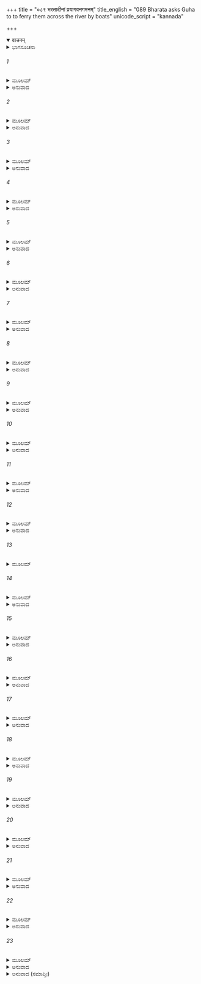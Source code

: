 +++
title = "०८९ भरतादीनां प्रयागवनगमनम्"
title_english = "089 Bharata asks Guha to to ferry them across the river by boats"
unicode_script = "kannada"

+++
<details open><summary>वाचनम्</summary>

<div class="audioEmbed"  caption="श्रीराम-हरिसीताराममूर्ति-घनपाठिभ्यां वचनम्" src="https://archive.org/download/Ramayana-recitation-Sriram-harisItArAmamUrti-Ghanapaati-v2/Kanda_2/Kanda_2_AYK-089-Bharathaa_Deenam_Prayaga_Vanagamanam.mp3"></div>
</details>



<details><summary>ಭಾಗಸೂಚನಾ</summary>

ಭರತನು ಸೈನ್ಯದೊಂದಿಗೆ ಗಂಗೆಯನ್ನು ದಾಟಿ ಭರದ್ವಾಜರ ಆಶ್ರಮಕ್ಕೆ ಹೋಗುವುದು
</details>

###### 1


<details><summary>ಮೂಲಮ್</summary>

ವ್ಯಷ್ಯ ರಾತ್ರಿಂ ತು ತತ್ರೈವ ಗಂಗಾಕೂಲೇ ಸ ರಾಘವಃ ।  
ಕಾಲ್ಯಮುತ್ಥಾಯ ಶತ್ರುಘ್ನಮಿದಂ ವಚನಬ್ರವೀತ್ ॥
</details>

<details><summary>ಅನುವಾದ</summary>

ಶೃಂಗವೇರಪುರದಲ್ಲೇ ಗಂಗಾತೀರದಲ್ಲಿ ಇರುಳನ್ನು ಕಳೆದು ರಘುಕುಲನಂದನ ಭರತನು ಪ್ರಾತಃಕಾಲ ಎದ್ದು ಶತ್ರುಘ್ನನಲ್ಲಿ ಈ ಪ್ರಕಾರ ಹೇಳಿದನು.॥1॥
</details>

###### 2


<details><summary>ಮೂಲಮ್</summary>

ಶತ್ರುಘ್ನೋತ್ತಿಷ್ಠ ಕಿಂ ಶೇಷೇ ನಿಷಾದಾಧಿಪತಿಂ ಗುಹಮ್ ।  
ಶೀಘ್ರಮಾನಯ ಭದ್ರಂ ತೇ ತಾರಯಿಷ್ಯತಿ ವಾಹಿನೀಮ್ ॥
</details>

<details><summary>ಅನುವಾದ</summary>

ಶತ್ರುಘ್ನನೇ! ಏಳು, ಏಕೆ ಇನ್ನೂ ಮಲಗಿದ್ದೀಯೇ? ನಿನಗೆ ಮಂಗಳವಾಗಲಿ, ನೀನು ನಿಷಾದ ರಾಜಗುಹನನ್ನು ಬೇಗನೇ ಕರೆದುಕೊಂಡು ಬಾ, ಅವನೇ ನಮ್ಮನ್ನು ಗಂಗೆ ದಾಟಿಸುವನು.॥2॥
</details>

###### 3


<details><summary>ಮೂಲಮ್</summary>

ಜಾಗರ್ಮಿ ನಾಹಂ ಸ್ವಪಿಮಿ ತಥೈವಾರ್ಯಂ ವಿಚಿಂತಯನ್ ।  
ಇತ್ಯೇವಮಬ್ರವೀದ್ ಭ್ರಾತಾ ಶತ್ರುಘ್ನೋವಿಪ್ರಚೋದಿತಃ ॥
</details>

<details><summary>ಅನುವಾದ</summary>

ಭರತನಿಂದ ಹೀಗೆ ಪ್ರೇರಿತನಾದ ಶತ್ರುಘ್ನನು ಹೇಳಿದನು - ಅಣ್ಣಾ! ನಾನೂ ನಿನ್ನಂತೆಯೇ ಆರ್ಯ ಶ್ರೀರಾಮನನ್ನು ಚಿಂತಿಸುತ್ತಾ ಎಚ್ಚರನಾಗಿಯೇ ಇದ್ದೆ, ಮಲಗಿರಲಿಲ್ಲ.॥3॥
</details>

###### 4


<details><summary>ಮೂಲಮ್</summary>

ಇತಿ ಸಂವದತೋರೇವಮನ್ಯೋನ್ಯಂ ನರಸಿಂಹಯೋಃ ।  
ಆಗಮ್ಯ ಪ್ರಾಂಜಲಿಃ ಕಾಲೇ ಗುಹೋ ವಚನಮಬ್ರವೀತ್ ॥
</details>

<details><summary>ಅನುವಾದ</summary>

ಪುರುಷಸಿಂಹರಾದ ಅವರಿಬ್ಬರೂ ಹೀಗೆ ಪರಸ್ಪರ ಮಾತನಾಡಿಕೊಳ್ಳುತ್ತಿರುವಾಗಲೇ ಗುಹನು ಉಪಯುಕ್ತ ಸಮಯದಲ್ಲಿ ತಲುಪಿ ಕೈಮುಗಿದುಕೊಂಡು ನುಡಿದನು.॥4॥
</details>

###### 5


<details><summary>ಮೂಲಮ್</summary>

ಕಚ್ಚಿತ್ಸುಖಂ ನದೀತೀರೇಽವಾತ್ಸೀಃ ಕಾಕುತ್ಸ್ಥ ಶರ್ವರೀಮ್ ।  
ಕಚ್ಚಿಚ್ಚ ಸಹಸೈನ್ಯಸ್ಯ ತವ ನಿತ್ಯಮನಾಮಯಮ್ ॥
</details>

<details><summary>ಅನುವಾದ</summary>

ಕಕುತ್ಸ್ಥಕುಲಭೂಷಣ ಭರತ! ಈ ನದೀ ತೀರದಲ್ಲಿ ನೀನು ಸುಖವಾಗಿ ಮಲಗಿದರಲ್ಲ? ಸೇನಾಸಹಿತ ನಿನಗೆ ಇಲ್ಲಿ ಯಾವುದೇ ಕಷ್ಟವಾಗಲಿಲ್ಲವಲ್ಲ? ನೀವು ಸರ್ವಥಾ ನಿರೋಗಿಗಳಾಗಿ ಇದ್ದೀರಲ್ಲ.॥5॥
</details>

###### 6


<details><summary>ಮೂಲಮ್</summary>

ಗುಹಸ್ಯ ತತ್ತುವಚನಂ ಶ್ರುತ್ವಾ ಸ್ನೇಹಾದುದೀರಿತಮ್ ।  
ರಾಮಸ್ಯಾನುವಶೋ ವಾಕ್ಯಂ ಭರತೋಽಪೀದಮಬ್ರವೀತ್ ॥
</details>

<details><summary>ಅನುವಾದ</summary>

ಗುಹನು ಸ್ನೇಹಪೂರ್ವಕ ಹೇಳಿದ ಮಾತನ್ನು ಕೇಳಿ ಶ್ರೀರಾಮನಿಗೆ ಅಧೀನನಾಗಿರುವ ಭರತನು ಇಂತೆಂದನು.॥6॥
</details>

###### 7


<details><summary>ಮೂಲಮ್</summary>

ಸುಖಾ ನಃ ಶರ್ವರೀ ಧೀಮನ್ ಪೂಜಿತಾಶ್ಚಾಪಿ ತೇ ವಯಮ್ ।  
ಗಂಗಾಂ ತು ನೌಭಿರ್ಬಹ್ರೀಭಿರ್ದಾಶಾಃ ಸಂತಾರಯಂತು ನಃ ॥
</details>

<details><summary>ಅನುವಾದ</summary>

ಧೀಮಂತನಾದ ಗುಹನೇ! ನಮ್ಮೆಲ್ಲರ ರಾತ್ರಿಯು ಸುಖವಾಗಿ ಕಳೆಯಿತು. ನೀನು ನಮಗೆ ಭಾರೀ ಸತ್ಕಾರ ಮಾಡಿರುವೆ. ಈಗ ನಿನ್ನ ಬೆಸ್ತರು ಅನೇಕ ನೌಕೆಗಳನ್ನು ತಂದು ನಮ್ಮನ್ನು ಗಂಗೆಯನ್ನು ದಾಟಿಸುವ ವ್ಯವಸ್ಥೆ ಮಾಡು.॥7॥
</details>

###### 8


<details><summary>ಮೂಲಮ್</summary>

ತತೋ ಗುಹಃ ಸಂತ್ವರಿತಃ ಶ್ರುತ್ವಾ ಭರತಶಾಸನಮ್ ।  
ಪ್ರತಿಪ್ರವಿಷ್ಯ ನಗರಂ ತಂ ಜ್ಞಾತಿಜನಮಬ್ರವೀತ್ ॥
</details>

<details><summary>ಅನುವಾದ</summary>

ಭರತನ ಆದೇಶವನ್ನು ಕೇಳಿ ಗುಹನು ಕೂಡಲೇ ತನ್ನ ನಗರಕ್ಕೆ ಹೋಗಿ ಬಂಧು-ಬಾಂಧವರಲ್ಲಿ ಹೇಳಿದನು.॥8॥
</details>

###### 9


<details><summary>ಮೂಲಮ್</summary>

ಉತ್ತಿಷ್ಠತ ಪ್ರಬುಧ್ಯಧ್ವಂ ಭದ್ರಮಸ್ತು ಹಿ ವಃ ಸದಾ ।  
ನಾವಃ ಸಮುಪಕರ್ಷಧ್ವಂ ತಾರಯಿಷ್ಯಾಮಿ ವಾಹಿನೀಮ್ ॥
</details>

<details><summary>ಅನುವಾದ</summary>

ಏಳಿ ಎದ್ದೇಳಿ, ಸದಾ ನಿಮಗೆ ಮಂಗಳವಾಗಲಿ, ದೋಣಿಗಳನ್ನು ತೀರದಲ್ಲಿ ತಂದು ನಿಲ್ಲಿಸಿರಿ. ಭರತನ ಸೈನ್ಯವನ್ನು ಗಂಗೆಯನ್ನು ದಾಟಿಸಬೇಕಾಗಿದೆ.॥9॥
</details>

###### 10


<details><summary>ಮೂಲಮ್</summary>

ತೇ ತಥೋಕ್ತಾಃ ಸಮುತ್ಥಾಯ ತ್ವರಿತಾ ರಾಜಶಾಸನಾತ್ ।  
ಪಂಚ ನಾವಾಂ ಶತಾನ್ಯೇವ ಸಮಾನಿನ್ಯುಃ ಸಮಂತತಃ ॥
</details>

<details><summary>ಅನುವಾದ</summary>

ಗುಹನು ಹೀಗೆ ಹೇಳಿದಾಗ ತನ್ನ ಒಡೆಯನ ಅಪ್ಪಣೆಯಂತೆ ಎಲ್ಲ ಬೆಸ್ತರು ಎದ್ದು ನಿಂತು, ಎಲ್ಲೆಡೆಗಳಿಂದ ಐದುನೂರು ದೋಣಿಗಳನ್ನು ಒಟ್ಟುಗೂಡಿಸಿದರು.॥10॥
</details>

###### 11


<details><summary>ಮೂಲಮ್</summary>

ಅನ್ಯಾಃ ಸ್ವಸ್ತಿಕವಿಜ್ಞೇಯಾ ಮಹಾಘಂಟಾಧರಾವರಾಃ ।  
ಶೋಭಮಾನಾಃ ಪತಾಕಿನ್ಯೋ ಯುಕ್ತವಾಹಾಃಸುಸಂಹತಾಃ ॥
</details>

<details><summary>ಅನುವಾದ</summary>

ಇವೆಲ್ಲವುಗಳಲ್ಲದೆ ಕೆಲವು ಸ್ವಸ್ತಿಕ ಹೆಸರಿನ ಪ್ರಸಿದ್ಧ ನೌಕೆಗಳಿದ್ದವು. ಅವು ಸ್ವಸ್ತಿಕ ಚಿಹ್ನೆಗಳಿಂದ ಅಲಂಕೃತವಾದ ಕಾರಣ ಅದೇ ಚಿಹ್ನೆಗಳಿಂದ ಗುರುತಿಸಲಾಗುತ್ತಿತ್ತು. ಅವುಗಳಲ್ಲಿ ಪತಾಕೆಗಳು ಹಾರಾಡುತ್ತಿದ್ದು, ದೊಡ್ಡ ದೊಡ್ಡ ಗಂಟೆಗಳು ತೂಗುಹಾಕಿದ್ದರು. ಸ್ವರ್ಣಾದಿಗಳಿಂದ ಕೊರೆದ ಚಿತ್ರಗಳಿಂದ ಆ ನೌಕೆಗಳ ಶೋಭೆ ವಿಶೇಷವಾಗಿತ್ತು. ಅವುಗಳನ್ನು ನಡೆಸಲು ಅನೇಕ ಹುಟ್ಟುಗಳಿದ್ದು, ಚತುರ ನಾವಿಕರು ಸಿದ್ಧರಾಗಿ ಕುಳಿತಿದ್ದರು. ಆ ಎಲ್ಲ ನೌಕೆಗಳು ಗಟ್ಟಿಮುಟ್ಟಾಗಿದ್ದವು.॥11॥
</details>

###### 12


<details><summary>ಮೂಲಮ್</summary>

ತತಃ ಸ್ವಸ್ತಿಕವಿಜ್ಞೇಯಾಂ ಪಾಂಡುಕಂಬಲಸಂವೃತಾಮ್ ।  
ಸನಂದಿಘೋಷಾಂ ಕಲ್ಯಾಣೀಂ ಗುಹೋ ನಾವಮುಪಾಹರತ್ ॥
</details>

<details><summary>ಅನುವಾದ</summary>

ಅವುಗಳಲ್ಲಿನ ಒಂದು ಮಂಗಲಮಯ ನೌಕೆಯನ್ನು ಗುಹನು ಸ್ವತಃ ತೆಗೆದುಕೊಂಡು ಬಂದನು. ಅದರಲ್ಲಿ ಬೆಳ್ಳಗಿನ ರತ್ನಗಂಬಳಿ ಹಾಸಿತ್ತು ಹಾಗೂ ಆ ಸ್ವಸ್ತಿಕ ನಾವೆಯಲ್ಲಿ ಮಾಂಗಲಿಕ ಶಬ್ದಗಳು ಆಗುತ್ತಿತ್ತು.॥12॥
</details>

###### 13


<details><summary>ಮೂಲಮ್</summary>

ತಾಮಾರುರೋಹ ಭರತಃ ಶತ್ರುಘ್ನಶ್ಚ ಮಹಾಬಲಃ ।  
ಕೌಸಲ್ಯಾ ಚ ಸುಮಿತ್ರಾ ಚ ಯಾಶ್ಚಾನ್ಯಾ ರಾಜಯೋಷಿತಃ ॥
</details>

###### 14


<details><summary>ಮೂಲಮ್</summary>

ಪುರೋಹಿತಶ್ಚ ತತ್ಪೂರ್ವಂ ಗುರವೋಬ್ರಾಹ್ಮಣಾಶ್ಚ ಯೇ ।  
ಅನಂತರಂ ರಾಜದಾರಾಸ್ತಥೈವ ಶಕಟಾಪಣಾಃ ॥
</details>

<details><summary>ಅನುವಾದ</summary>

ಅದರಲ್ಲಿ ಮೊದಲಿಗೆ ಪುರೋಹಿತರು, ಗುರುಗಳು, ಬ್ರಾಹ್ಮಣರು ಕುಳಿತರು, ಬಳಿಕ ಅದರ ಮೇಲೆ ಭರತ, ಮಹಾಬಲಿ ಶತ್ರುಘ್ನ, ಕೌಸಲ್ಯೆ, ಸುಮಿತ್ರೆ, ಕೈಕೇಯಿ ಹಾಗೂ ದಶರಥನ ಇತರ ರಾಣಿಯರು ಹೀಗೆ ಎಲ್ಲರೂ ಹತ್ತಿದರು. ಬಳಿಕ ರಾಜಪರಿವಾರದ ಸ್ತ್ರೀಯರು ಕುಳಿತರು. ಬಂಡಿಗಳು ಹಾಗೂ ಕ್ರಯ-ವಿಕ್ರಯದ ಸಮಗ್ರಿಗಳನ್ನು ಬೇರೆ-ಬೇರೆ ನೌಕೆಗಳಲ್ಲಿ ಹೇರಲಾಯಿತು.॥13-14॥
</details>

###### 15


<details><summary>ಮೂಲಮ್</summary>

ಆವಾಸಮಾದೀಪಯತಾಂ ತೀರ್ಥಂ ಚಾಪ್ಯವಗಾಹತಾಮ್ ।  
ಭಾಂಡಾನಿಚಾದದಾನಾನಾಂ ಘೋಷಸ್ತು ದಿವಮಸ್ಪೃಶತ್ ॥
</details>

<details><summary>ಅನುವಾದ</summary>

ಕೆಲವು ಸೈನಿಕರು ಸಂಪ್ರದಾಯದಂತೆ ತಮ್ಮ ತಾತ್ಕಾಲಿಕ ಗುಡಾರಗಳಲ್ಲಿ ದೀಪಗಳನ್ನು ಹೊತ್ತಿಸಿ ಇಟ್ಟರು. ಕೆಲವು ಸೈನಿಕರು ತಮ್ಮ-ತಮ್ಮ ವಸ್ತುಗಳನ್ನು ಇದು ನನ್ನದು, ಇದು ನನ್ನದು ಎಂದು ಹೇಳುತ್ತಾ ಎತ್ತಿಕೊಳ್ಳುತ್ತಿದ್ದರು. ಕೆಲವರು ನದೀ ತೀರಕ್ಕೆ ಲಗುಬಗೆಯಿಂದ ನಡೆದರು. ಆಗ ಉಂಟಾದ ಕೋಲಾಹಲವು ಆಕಾಶದಲ್ಲಿ ಪ್ರತಿಧ್ವನಿಸಿತು.॥15॥
</details>

###### 16


<details><summary>ಮೂಲಮ್</summary>

ಪತಾಕಿನ್ಯಸ್ತು ತಾ ನಾವಃ ಸ್ವಯಂ ದಾಶೈರಧಿಷ್ಠಿತಾಃ ।  
ವಹಂತ್ಯೋ ಜನಮಾರೂಢಂ ತದಾ ಸಂಪೇತುರಾಶುಗಾಃ ॥
</details>

<details><summary>ಅನುವಾದ</summary>

ಆ ಎಲ್ಲ ದೋಣಿಗಳ ಮೇಲೆ ಪತಾಕೆಗಳು ಹಾರಾಡುತ್ತಿದ್ದವು. ಎಲ್ಲದರಲ್ಲಿ ಬೆಸ್ತರು ಕುಳಿತಿದ್ದರು. ಆ ಎಲ್ಲ ನೌಕೆಗಳು ಅದರಲ್ಲಿ ಕುಳಿತ ಜನರನ್ನು ತೀವ್ರಗತಿಯಿಂದ ದಾಟಿಸುತ್ತಿದ್ದವು.॥16॥
</details>

###### 17


<details><summary>ಮೂಲಮ್</summary>

ನಾರೀಣಾಮಭಿಪೂರ್ಣಾಸ್ತು ಕಾಶ್ಚಿತ್ ಕಾಶ್ಚಿತ್ ತು ವಾಜಿನಾಮ್ ।  
ಕಾಶ್ಚಿತ್ ತತ್ರ ವಹಂತಿ ಸ್ಮ ಯಾನಯುಗ್ಯಂ ಮಹಾಧನಮ್ ॥
</details>

<details><summary>ಅನುವಾದ</summary>

ಅನೇಕ ನೌಕೆಗಳು ಸ್ತ್ರೀಯರಿಂದಲೇ ತುಂಬಿದ್ದವು. ಕೆಲವುಗಳಲ್ಲಿ ಕುದುರೆಗಳು, ಕೆಲವುಗಳಲ್ಲಿ ಬಂಡಿಗಳು, ಗಾಡಿ-ರಥಕ್ಕೆ ಹೂಡುವ ಕುದುರೆ, ಹೇಸರಗತ್ತೆ, ಎತ್ತುಗಳು ಮೊದಲಾದವುಗಳು, ವಾಹನಗಳು, ಅಮೂಲ್ಯ ರತ್ನಾದಿಗಳನ್ನು ಹೇರಲಾಗಿತ್ತು.॥17॥
</details>

###### 18


<details><summary>ಮೂಲಮ್</summary>

ತಾಸ್ತು ಗತ್ವಾ ಪರಂ ತೀರಮವರೋಪ್ಯ ಚ ತಂ ಜನಮ್ ।  
ನಿವೃತ್ತಾ ಕಾಂಡಚಿತ್ರಾಣಿ ಕ್ರಿಯಂತೇ ದಾಶಬಂಧುಭಿಃ ॥
</details>

<details><summary>ಅನುವಾದ</summary>

ಅವು ಆಚೆಯ ದಡಕ್ಕೆ ತಲುಪಿ ಅಲ್ಲಿ ಜನರನ್ನು ಇಳಿಸಿ ಮರಳುವಾಗ ಬೆಸ್ತರು ನೀರಿನಲ್ಲಿ ಅವುಗಳ ವಿಚಿತ್ರ ಗತಿಗಳನ್ನು ಪ್ರದರ್ಶಿಸತೊಡಗಿದರು.॥18॥
</details>

###### 19


<details><summary>ಮೂಲಮ್</summary>

ಸವೈಜಯಂತಾಸ್ತು ಗಜಾ ಗಜಾರೋಹೈಃ ಪ್ರಚೋದಿತಾಃ ।  
ತರಂತಃ ಸ್ಮ ಪ್ರಕಾಶಂತೇ ಸಪಕ್ಷಾ ಇವ ಪರ್ವತಾಃ ॥
</details>

<details><summary>ಅನುವಾದ</summary>

ವೈಜಯಂತೀ ಪತಾಕೆಗಳಿಂದ ಸುಶೋಭಿತವಾದ ಆನೆಗಳು ಮಾವುತರಿಂದ ಪ್ರೇರಿತವಾಗಿ ನದಿಯನ್ನು ದಾಟಲು ತೊಡಗಿದವು. ಆಗ ಅವು ರೆಕ್ಕೆಗಳುಳ್ಳ ಪರ್ವತದಂತೆ ಕಂಡುಬರುತ್ತಿತ್ತು.॥19॥
</details>

###### 20


<details><summary>ಮೂಲಮ್</summary>

ನಾವಶ್ಚಾರುರುಹುಸ್ತ್ವನ್ಯೇ ಪ್ಲವೈಸ್ತೇರುಸ್ತಥಾಪರೇ ।  
ಅನ್ಯೇ ಕುಂಭಘಟೈಸ್ತೇರುರನ್ಯೇ ತೇರುಶ್ಚ ಬಾಹುಭಿಃ ॥
</details>

<details><summary>ಅನುವಾದ</summary>

ಎಷ್ಟೋ ಜನರು ದೋಣಿಗಳಲ್ಲಿ ಕುಳಿತಿದ್ದರೆ ಕೆಲವರು ಬಿದಿರಿನಿಂದ ಮಾಡಿದ ತೆಪ್ಪಗಳನ್ನೇರಿದರು. ಕೆಲವು ಜನರು ದೊಡ್ಡ-ದೊಡ್ಡ ಮಡಕೆಗಳನ್ನು ಆಸರೆಯಾಗಿಟ್ಟುಕೊಂಡು ಈಜಿಯೇ ದಾಟುತ್ತಿದ್ದರು.॥20॥
</details>

###### 21


<details><summary>ಮೂಲಮ್</summary>

ಸಾ ಪುಣ್ಯಾ ಧ್ವಜಿನೀ ಗಂಗಾಂ ದಾಶೈಃ ಸಂತಾರಿತಾ ಸ್ವಯಮ್ ।  
ಮೈತ್ರೇ ಮುಹೂರ್ತೇ ಪ್ರಯಯೌ ಪ್ರಯಾಗವನಮುತ್ತಮಮ್ ॥
</details>

<details><summary>ಅನುವಾದ</summary>

ಈ ಪ್ರಕಾರ ಬೆಸ್ತರ ಸಹಾಯದಿಂದ ಆ ಪವಿತ್ರ ಸೈನ್ಯವು ಗಂಗೆಯನ್ನು ದಾಟಿತು. ಮತ್ತೆ ಆ ಸೈನ್ಯವು ಮೈತ್ರ ಎಂಬ ಮುಹೂರ್ತದಲ್ಲಿ ಪ್ರಯಾಗದ ಕಡೆಗೆ ಹೊರಟಿತು.॥21॥
</details>

###### 22


<details><summary>ಮೂಲಮ್</summary>

ಆಶ್ವಾಸಯಿತ್ವಾ ಚ ಚಮೂಂ ಮಹಾತ್ಮಾ  
ನಿವೇಶಯಿತ್ವಾ ಚ ಯಥೋಪಜೋಷಮ್ ।  
ದ್ರಷ್ಟುಂ ಭರದ್ವಾಜಮೃಷಿಪ್ರವರ್ಯಂ-  
ಋತ್ವಿಕ್ ಸದಸ್ಯೈರ್ಭರತಃ ಪ್ರತಸ್ಥೇ ॥
</details>

<details><summary>ಅನುವಾದ</summary>

ಅಲ್ಲಿಗೆ ತಲುಪಿ ಮಹಾತ್ಮಾ ಭರತನು ಸೈನ್ಯಕ್ಕೆ ಸುಖವಾಗಿ ವಿಶ್ರಾಂತಿ ಪಡೆಯಲು ಆಜ್ಞಾಪಿಸಿದನು. ಅವರನ್ನು ಪ್ರಯಾಗದಲ್ಲಿ ನಿಲ್ಲಿಸಿ ಸ್ವತಃ ಋತ್ವಿಜರು, ರಾಜಸಭೆಯ ಸದಸ್ಯರೊಂದಿಗೆ ಋಷಿಶ್ರೇಷ್ಠ ಭರದ್ವಾಜರನ್ನು ದರ್ಶಿಸಲು ಹೊರಟರು.॥22॥
</details>

###### 23


<details><summary>ಮೂಲಮ್</summary>

ಸ ಬ್ರಾಹ್ಮಣಸ್ಯಾಶ್ರಮಮಭ್ಯುಪೇತ್ಯ  
ಮಹಾತ್ಮನೋದೇವಪುರೋಹಿತಸ್ಯ ।  
ದದರ್ಶ ರಮ್ಯೋಟಜವೃಕ್ಷದೇಶಂ  
ಮಹದ್ವನಂ ವಿಪ್ರವರಸ್ಯ ರಮ್ಯಮ್ ॥
</details>

<details><summary>ಅನುವಾದ</summary>

ದೇವ ಪುರೋಹಿತರಾದ ಮಹಾತ್ಮಾ ಬ್ರಾಹ್ಮಣ ಭರದ್ವಾಜ ಮುನಿಯ ಆಶ್ರಮಕ್ಕೆ ತಲುಪಿ ಭರತನು ಆ ವಿಪ್ರ ಶಿರೋಮಣಿಯ ರಮಣೀಯ ಹಾಗೂ ವಿಶಾಲವನವನ್ನು ನೋಡಿದನು. ಅದು ಮನೋಹರ ಪರ್ಣಶಾಲೆಗಳಿಂದ, ನಿಬಿಡವಾದ ವೃಕ್ಷಗಳಿಂದ ಸುಶೋಭಿತವಾಗಿತ್ತು.॥23॥
</details>

<details><summary>ಅನುವಾದ (ಸಮಾಪ್ತಿಃ)</summary>

ಶ್ರೀವಾಲ್ಮೀಕಿ ವಿರಚಿತ ಆರ್ಷರಾಮಾಯಣ ಆದಿಕಾವ್ಯದ ಅಯೋಧ್ಯಾಕಾಂಡದಲ್ಲಿ ಎಂಭತ್ತೊಂಭತ್ತನೆಯ ಸರ್ಗ ಪೂರ್ಣವಾಯಿತು॥89॥
</details>
